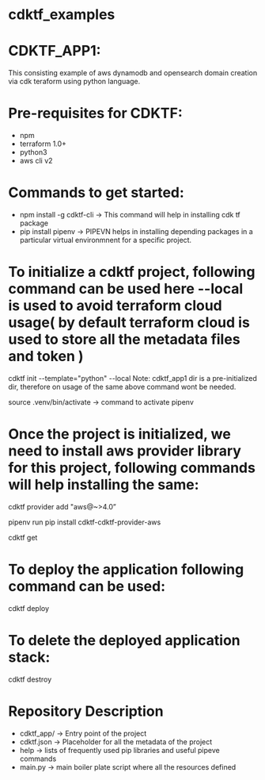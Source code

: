 # cdktf_examples


# CDKTF_APP1:
This consisting example of aws dynamodb and opensearch domain creation via cdk teraform using python language.

# Pre-requisites for CDKTF:
- npm
- terraform 1.0+
- python3
- aws cli v2

# Commands to get started:
- npm install -g cdktf-cli -> This command will help in installing cdk tf package
- pip install pipenv -> PIPEVN helps in installing depending packages in a particular virtual environmnent for a specific project.

# To initialize a cdktf project, following command can be used here --local is used to avoid terraform cloud usage( by default terraform cloud is used to store all the metadata files and token )

cdktf init --template="python" --local
Note: cdktf_app1 dir is a pre-initialized dir, therefore on usage of the same above command wont be needed.

source .venv/bin/activate -> command to activate pipenv

# Once the project is initialized, we need to install aws provider library for this project, following commands will help installing the same:

cdktf provider add "aws@~>4.0”

pipenv run pip install cdktf-cdktf-provider-aws

cdktf get

# To deploy the application following command can be used:

cdktf deploy

# To delete the deployed application stack:

cdktf destroy




# Repository Description
- cdktf_app/ -> Entry point of the project
- cdktf.json -> Placeholder for all the metadata of the project
- help -> lists of frequently used pip libraries and useful pipeve commands
- main.py -> main boiler plate script where all the resources defined

